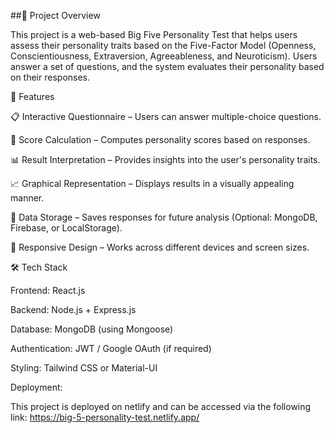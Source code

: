 ##📌 Project Overview

This project is a web-based Big Five Personality Test that helps users assess their personality traits based on the Five-Factor Model (Openness, Conscientiousness, Extraversion, Agreeableness, and Neuroticism). Users answer a set of questions, and the system evaluates their personality based on their responses.

🚀 Features

📋 Interactive Questionnaire – Users can answer multiple-choice questions.

🔢 Score Calculation – Computes personality scores based on responses.

📊 Result Interpretation – Provides insights into the user's personality traits.

📈 Graphical Representation – Displays results in a visually appealing manner.

💾 Data Storage – Saves responses for future analysis (Optional: MongoDB, Firebase, or LocalStorage).

🎨 Responsive Design – Works across different devices and screen sizes.

🛠️ Tech Stack

Frontend: React.js 

Backend: Node.js + Express.js

Database: MongoDB (using Mongoose)

Authentication: JWT / Google OAuth (if required)

Styling: Tailwind CSS or Material-UI

Deployment:

This project is deployed on netlify and can be accessed via the following link:
https://big-5-personality-test.netlify.app/



